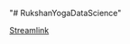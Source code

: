 "# RukshanYogaDataScience" 

<a href="https://gehanpasindhu-rukshanyogadatascience-index-az8hqs.streamlit.app/">Streamlink </a>
